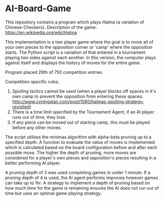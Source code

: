 # AI-Board-Game
This repository contains a program which plays Halma (a variation of Chinese-Checkers). Description of the game: https://en.wikipedia.org/wiki/Halma

This implementation is a two player game where the goal is to move all of your own pieces to the opposition corner or 'camp' where the opposition starts. The Python script is a variation of that entered in a tournament playing two sides against each another. In this version, the computer plays against itself and displays the history of moves for the entire game.

Program placed 29th of 750 competition entries

Competition specific rules:

1. Spoiling tactics cannot be used (when a player blocks off spaces in it's own camp to prevent the opposition from entering  these spaces: http://www.cyningstan.com/post/1060/halmas-spoiling-strategy-revisited)
2. There is a time limit specified by the Tournament Agent, if an AI player runs out of time, they lose.
3. If any piece can be moved out of starting camp, this must be played before any other moves.

The script utilises the minimax algorithm with alpha-beta pruning up to a specified depth. A function to evaluate the value of moves is implemented which is calculated based on the board configuration before and after each possible move. The higher the depth of pruning, more moves are considered for a player's own pieces and opposition's pieces resulting in a better performing AI player. 

A pruning depth of 3 was used completing games in under 1 minute. If a pruning depth of 4 is used, the AI agent performs improves however games can take up to 1hr. A strategy to implement a depth of pruning based on how much time for the game is remaining ensures the AI does not run out of time but uses an optimal game playing strategy.


